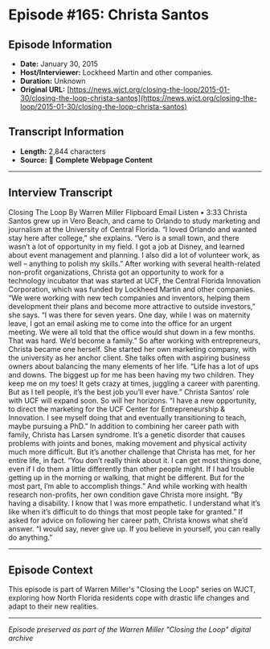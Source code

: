 # Episode #165: Christa Santos



## Episode Information

- **Date:** January 30, 2015
- **Host/Interviewer:** Lockheed Martin and other companies.
- **Duration:** Unknown
- **Original URL:** [https://news.wjct.org/closing-the-loop/2015-01-30/closing-the-loop-christa-santos](https://news.wjct.org/closing-the-loop/2015-01-30/closing-the-loop-christa-santos)

## Transcript Information

- **Length:** 2,844 characters
- **Source:** 📝 **Complete Webpage Content**

---

## Interview Transcript

Closing The Loop
By
Warren Miller
Flipboard
Email
Listen
•
3:33
Christa Santos grew up in Vero Beach, and came to Orlando to study marketing and journalism at the University of Central Florida.
“I loved Orlando and wanted stay here after college,” she explains. “Vero is a small town, and there wasn’t a lot of opportunity in my field. I got a job at Disney, and learned about event management and planning. I also did a lot of volunteer work, as well – anything to polish my skills.”
After working with several health-related non-profit organizations, Christa got an opportunity to work for a technology incubator that was started at UCF, the Central Florida Innovation Corporation, which was funded by Lockheed Martin and other companies.
“We were working with new tech companies and inventors, helping them development their plans and become more attractive to outside investors,” she says. “I was there for seven years. One day, while I was on maternity leave, I got an email asking me to come into the office for an urgent meeting. We were all told that the office would shut down in a few months. That was hard. We’d become a family.”
So after working with entrepreneurs, Christa became one herself. She started her own marketing company, with the university as her anchor client. She talks often with aspiring business owners about balancing the many elements of her life.
“Life has a lot of ups and downs. The biggest up for me has been having my two children. They keep me on my toes! It gets crazy at times, juggling a career with parenting. But as I tell people, it’s the best job you’ll ever have.”
Christa Santos’ role with UCF will expand soon. So will her horizons.
“I have a new opportunity, to direct the marketing for the UCF Center for Entrepreneurship & Innovation. I see myself doing that and eventually transitioning to teach, maybe pursuing a PhD.”
In addition to combining her career path with family, Christa has Larsen syndrome. It’s a genetic disorder that causes problems with joints and bones, making movement and physical activity much more difficult. But it’s another challenge that Christa has met, for her entire life, in fact.
“You don’t really think about it. I can get most things done, even if I do them a little differently than other people might. If I had trouble getting up in the morning or walking, that might be different. But for the most part, I’m able to accomplish things.”
And while working with health research non-profits, her own condition gave Christa more insight. “By having a disability. I know that I was more empathetic. I understand what it’s like when it’s difficult to do things that most people take for granted.”
If asked for advice on following her career path, Christa knows what she’d answer. “I would say, never give up. If you believe in yourself, you can really do anything.”

---

## Episode Context

This episode is part of Warren Miller's "Closing the Loop" series on WJCT, exploring how North Florida residents cope with drastic life changes and adapt to their new realities.



---

*Episode preserved as part of the Warren Miller "Closing the Loop" digital archive*
